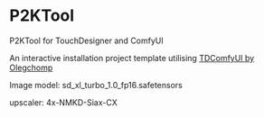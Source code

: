 # P2KTool
P2KTool for TouchDesigner and ComfyUI

An interactive installation project template utilising 
[TDComfyUI by Olegchomp](https://github.com/olegchomp/TDComfyUI)

Image model: sd_xl_turbo_1.0_fp16.safetensors

upscaler: 4x-NMKD-Siax-CX
